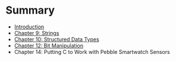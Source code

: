 # Summary

* [Introduction](README.md)
* [Chapter 9: Strings](chapter09.md)
* [Chapter 10: Structured Data Types](chapter10.md)
* [Chapter 12: Bit Manipulation](chapter12.md)
* Chapter 14: Putting C to Work with Pebble Smartwatch Sensors

